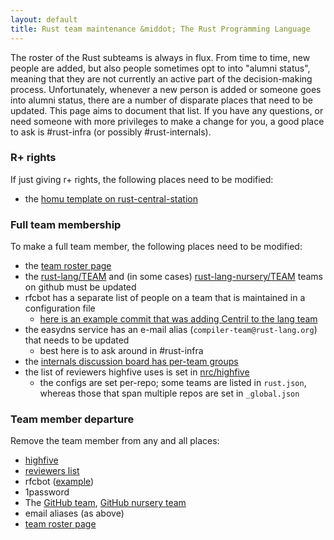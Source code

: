 ```yaml
---
layout: default
title: Rust team maintenance &middot; The Rust Programming Language
---
```


The roster of the Rust subteams is always in flux. From time to time, new people are added, but also people sometimes opt to into "alumni status", meaning that they are not currently an active part of the decision-making process. Unfortunately, whenever a new person is added or someone goes into alumni status, there are a number of disparate places that need to be updated. This page aims to document that list. If you have any questions, or need someone with more privileges to make a change for you, a good place to ask is #rust-infra (or possibly #rust-internals).

### R+ rights

If just giving r+ rights, the following places need to be modified:

- the [homu template on rust-central-station][homu]

### Full team membership

To make a full team member, the following places need to be modified:

- the [team roster page][team-roster]
- the [rust-lang/TEAM][gh-team] and (in some cases) [rust-lang-nursery/TEAM][gh-nursery-team] teams on github must be updated
- rfcbot has a separate list of people on a team that is maintained in a configuration file
    - [here is an example commit that was adding Centril to the lang team][rfcbot-example]
- the easydns service has an e-mail alias (`compiler-team@rust-lang.org`) that needs to be updated
    - best here is to ask around in #rust-infra
- the [internals discussion board has per-team groups](https://internals.rust-lang.org/admin/groups/custom)
- the list of reviewers highfive uses is set in [nrc/highfive][highfive]
    - the configs are set per-repo; some teams are listed in `rust.json`, whereas those that span multiple repos are set in `_global.json`

### Team member departure

Remove the team member from any and all places:

- [highfive][]
- [reviewers list][homu]
- rfcbot ([example][rfcbot-example])
- 1password
- The [GitHub team][gh-team], [GitHub nursery team][gh-nursery-team]
- email aliases (as above)
- [team roster page][team-roster]


[homu]: https://github.com/alexcrichton/rust-central-station/blob/master/homu.toml.template
[team-roster]: https://github.com/rust-lang/rust-www/blob/master/_data/team.yml
[gh-team]: https://github.com/orgs/rust-lang/teams
[gh-nursery-team]: https://github.com/orgs/rust-lang-nursery/teams
[highfive]: https://github.com/nrc/highfive/tree/master/highfive/configs
[rfcbot-example]: https://github.com/anp/rfcbot-rs/commit/cd54241359cf65742ed5a0fba58ea5114de06f2b#diff-100115fcbdda685c37ba8f73727b0987
